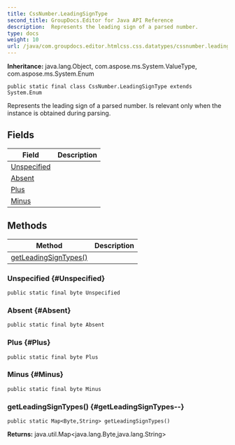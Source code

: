```yaml
---
title: CssNumber.LeadingSignType
second_title: GroupDocs.Editor for Java API Reference
description:  Represents the leading sign of a parsed number.
type: docs
weight: 10
url: /java/com.groupdocs.editor.htmlcss.css.datatypes/cssnumber.leadingsigntype/
---
```

**Inheritance:**
java.lang.Object, com.aspose.ms.System.ValueType, com.aspose.ms.System.Enum
```
public static final class CssNumber.LeadingSignType extends System.Enum
```

Represents the leading sign of a parsed number. Is relevant only when the instance is obtained during parsing.
## Fields

| Field | Description |
| --- | --- |
| [Unspecified](#Unspecified) |  |
| [Absent](#Absent) |  |
| [Plus](#Plus) |  |
| [Minus](#Minus) |  |
## Methods

| Method | Description |
| --- | --- |
| [getLeadingSignTypes()](#getLeadingSignTypes--) |  |
### Unspecified {#Unspecified}
```
public static final byte Unspecified
```


### Absent {#Absent}
```
public static final byte Absent
```


### Plus {#Plus}
```
public static final byte Plus
```


### Minus {#Minus}
```
public static final byte Minus
```


### getLeadingSignTypes() {#getLeadingSignTypes--}
```
public static Map<Byte,String> getLeadingSignTypes()
```




**Returns:**
java.util.Map<java.lang.Byte,java.lang.String>
